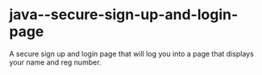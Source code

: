 # java--secure-sign-up-and-login-page
A secure sign up and login page that will log you into a page that displays your name and reg number. 

